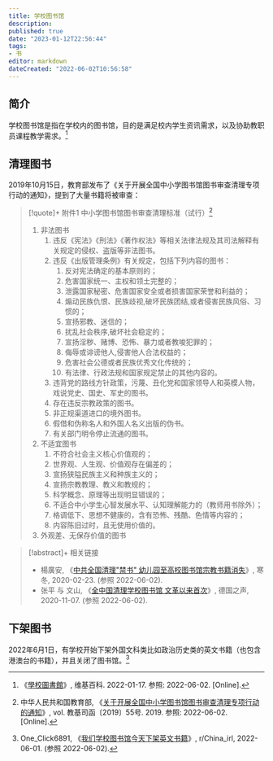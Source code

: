 ```yaml
---
title: 学校图书馆
description:
published: true
date: "2023-01-12T22:56:44"
tags:
- 书
editor: markdown
dateCreated: "2022-06-02T10:56:58"
---
```


## 简介

学校图书馆是指在学校内的图书馆，目的是满足校内学生资讯需求，以及协助教职员课程教学需求。[^69716963]

[^69716963]: 《[學校圖書館](https://zh.wikipedia.org/w/index.php?title=學校圖書館&oldid=69716963)》, 维基百科. 2022-01-17. 参照: 2022-06-02. [Online].

## 清理图书

2019年10月15日，教育部发布了《关于开展全国中小学图书馆图书审查清理专项行动的通知》，提到了大量书籍将被审查：

[^1]: 中华人民共和国教育部, 《[关于开展全国中小学图书馆图书审查清理专项行动的通知](https://web.archive.org/web/20210423000947/http://www.moe.gov.cn/s78/A06/tongzhi/201910/t20191021_404580.html)》, vol. 教基司函〔2019〕55号. 2019. 参照: 2022-06-02. [Online].

> [!quote]+ 附件1 中小学图书馆图书审查清理标准（试行）[^1]
>
> 1.  非法图书
>     1.  违反《宪法》《刑法》《著作权法》等相关法律法规及其司法解释有关规定的侵权、盗版等非法图书。
>     2.  违反《出版管理条例》有关规定，包括下列内容的图书：
>         1.  反对宪法确定的基本原则的；
>         2.  危害国家统一、主权和领土完整的；
>         3.  泄露国家秘密、危害国家安全或者损害国家荣誉和利益的；
>         4.  煽动民族仇恨、民族歧视,破坏民族团结,或者侵害民族风俗、习惯的；
>         5.  宣扬邪教、迷信的；
>         6.  扰乱社会秩序,破坏社会稳定的；
>         7.  宣扬淫秽、赌博、恐怖、暴力或者教唆犯罪的；
>         8.  侮辱或诽谤他人,侵害他人合法权益的；
>         9.  危害社会公德或者民族优秀文化传统的；
>         10. 有法律、行政法规和国家规定禁止的其他内容的。
>     3.  违背党的路线方针政策，污蔑、丑化党和国家领导人和英模人物，戏说党史、国史、军史的图书。
>     4.  存在违反宗教政策的图书。
>     5.  非正规渠道进口的境外图书。
>     6.  假借和伪称名人和外国人名义出版的伪书。
>     7.  有关部门明令停止流通的图书。
> 2.  不适宜图书
>     1.  不符合社会主义核心价值观的；
>     2.  世界观、人生观、价值观存在偏差的；
>     3.  宣扬狭隘民族主义和种族主义的；
>     4.  宣扬宗教教理、教义和教规的；
>     5.  科学概念、原理等出现明显错误的；
>     6.  不适合中小学生心智发展水平、认知理解能力的（教师用书除外）；
>     7.  格调低下、思想不健康的，含有恐怖、残酷、色情等内容的；
>     8.  内容陈旧过时，且无使用价值的。
> 3.  外观差、无保存价值的图书

> [!abstract]+ 相关链接
>
> +   楊廣安, 《[中共全国清理"禁书" 幼儿园至高校图书馆宗教书籍消失](https://web.archive.org/web/20200922170316/https://www.adhrrf.org/news/religious-freedom/211654.html)》, 寒冬, 2020-02-23. (参照 2022-06-02).
> +   张平 与 文山, 《[全中国清理学校图书馆 文革以来首次](https://web.archive.org/web/20220524103645/https://www.dw.com/zh/全中国清理学校图书馆-文革以来首次/a-54138802)》, 德国之声, 2020-11-07. (参照 2022-06-02).

## 下架图书

2022年6月1日，有学校开始下架外国文科类比如政治历史类的英文书籍（也包含港澳台的书籍），并且关闭了图书馆。[^v261dz]

[^v261dz]: One_Click6891, 《[我们学校图书馆今天下架英文书籍](https://web.archive.org/web/20220601051138/https://www.reddit.com/r/China_irl/comments/v261dz/我们学校图书馆今天下架英文书籍/)》, r/China_irl, 2022-06-01. (参照 2022-06-02).
